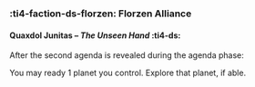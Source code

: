 ### :ti4-faction-ds-florzen: **Florzen Alliance**

#### Quaxdol Junitas – _The Unseen Hand_ :ti4-ds:

After the second agenda is revealed during the agenda phase:

You may ready 1 planet you control. Explore that planet, if able.
